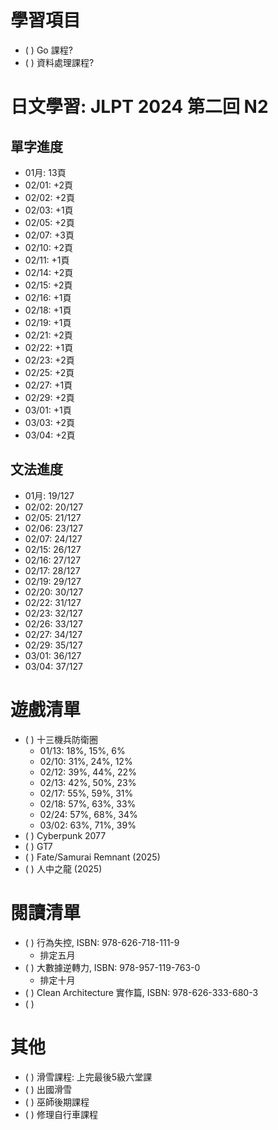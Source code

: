 
# 學習項目

- ( ) Go 課程?
- ( ) 資料處理課程?

# 日文學習: JLPT 2024 第二回 N2

## 單字進度

- 01月: 13頁
- 02/01: +2頁
- 02/02: +2頁
- 02/03: +1頁
- 02/05: +2頁
- 02/07: +3頁
- 02/10: +2頁
- 02/11: +1頁
- 02/14: +2頁
- 02/15: +2頁
- 02/16: +1頁
- 02/18: +1頁
- 02/19: +1頁
- 02/21: +2頁
- 02/22: +1頁
- 02/23: +2頁
- 02/25: +2頁
- 02/27: +1頁
- 02/29: +2頁
- 03/01: +1頁
- 03/03: +2頁
- 03/04: +2頁

## 文法進度

- 01月: 19/127
- 02/02: 20/127
- 02/05: 21/127
- 02/06: 23/127
- 02/07: 24/127
- 02/15: 26/127
- 02/16: 27/127
- 02/17: 28/127
- 02/19: 29/127
- 02/20: 30/127
- 02/22: 31/127
- 02/23: 32/127
- 02/26: 33/127
- 02/27: 34/127
- 02/29: 35/127
- 03/01: 36/127
- 03/04: 37/127

# 遊戲清單

- ( ) 十三機兵防衛圈
  - 01/13: 18%, 15%, 6%
  - 02/10: 31%, 24%, 12%
  - 02/12: 39%, 44%, 22%
  - 02/13: 42%, 50%, 23%
  - 02/17: 55%, 59%, 31%
  - 02/18: 57%, 63%, 33%
  - 02/24: 57%, 68%, 34%
  - 03/02: 63%, 71%, 39%
- ( ) Cyberpunk 2077
- ( ) GT7
- ( ) Fate/Samurai Remnant (2025)
- ( ) 人中之龍 (2025)

# 閱讀清單

- ( ) 行為失控, ISBN: 978-626-718-111-9
  - 排定五月
- ( ) 大數據逆轉力, ISBN: 978-957-119-763-0
  - 排定十月
- ( ) Clean Architecture 實作篇, ISBN: 978-626-333-680-3
- ( )

# 其他

- ( ) 滑雪課程: 上完最後5級六堂課
- ( ) 出國滑雪
- ( ) 巫師後期課程
- ( ) 修理自行車課程
